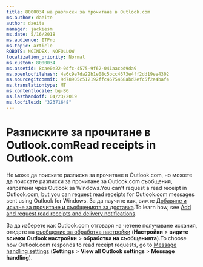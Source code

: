 ```yaml
---
title: 8000034 на разписки за прочитане в Outlook.com
ms.author: daeite
author: daeite
manager: jackiesm
ms.date: 5/16/2018
ms.audience: ITPro
ms.topic: article
ROBOTS: NOINDEX, NOFOLLOW
localization_priority: Normal
ms.custom: 8000034
ms.assetid: 8cae0e22-0dfc-4575-9f62-041aacbd9da9
ms.openlocfilehash: 4a6c9e7da22b1e08c5bcc4673e4ff2dd19ee4302
ms.sourcegitcommit: 9d78905c512192ffc4675468abd2efc5f2e4baf4
ms.translationtype: MT
ms.contentlocale: bg-BG
ms.lasthandoff: 04/23/2019
ms.locfileid: "32371648"
---
```

# <a name="read-receipts-in-outlookcom"></a><span data-ttu-id="cf0c7-102">Разписките за прочитане в Outlook.com</span><span class="sxs-lookup"><span data-stu-id="cf0c7-102">Read receipts in Outlook.com</span></span>

<span data-ttu-id="cf0c7-103">Не може да поискате разписка за прочитане в Outlook.com, но можете да поискате разписки за прочитане за Outlook.com съобщения, изпратени чрез Outlook за Windows.</span><span class="sxs-lookup"><span data-stu-id="cf0c7-103">You can't request a read receipt in Outlook.com, but you can request read receipts for Outlook.com messages sent using Outlook for Windows.</span></span> <span data-ttu-id="cf0c7-104">За да научите как, вижте [Добавяне и искане за прочитане и съобщенията за доставка](https://go.microsoft.com/fwlink/p/?linkid=874355).</span><span class="sxs-lookup"><span data-stu-id="cf0c7-104">To learn how, see [Add and request read receipts and delivery notifications](https://go.microsoft.com/fwlink/p/?linkid=874355).</span></span>
  
<span data-ttu-id="cf0c7-105">За да изберете как Outlook.com отговаря на четене получаване искания, отидете на [съобщение за обработка настройки](https://go.microsoft.com/fwlink/?linkid=2080838) (**Настройки** > **видите всички Outlook настройки** > **обработка на съобщенията**).</span><span class="sxs-lookup"><span data-stu-id="cf0c7-105">To choose how Outlook.com responds to read receipt requests, go to [Message handling settings](https://go.microsoft.com/fwlink/?linkid=2080838) (**Settings** > **View all Outlook settings** > **Message handling**).</span></span>